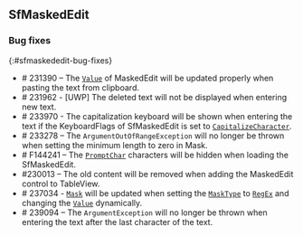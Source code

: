## SfMaskedEdit

### Bug fixes
{:#sfmaskededit-bug-fixes}

* \# 231390 – The [`Value`](https://help.syncfusion.com/xamarin/sfmaskededit/basic-features#setting-value) of MaskedEdit will be updated properly when pasting the text from clipboard.
* \# 231962 - [UWP] The deleted text will not be displayed when entering new text.
* \# 233970 - The capitalization keyboard will be shown when entering the text if the KeyboardFlags of SfMaskedEdit is set to [`CapitalizeCharacter`](https://docs.microsoft.com/en-us/dotnet/api/xamarin.forms.keyboardflags?view=xamarin-forms#Xamarin_Forms_KeyboardFlags_CapitalizeCharacter). 
* \# 233278 – The `ArgumentOutOfRangeException` will no longer be thrown when setting the minimum length to zero in Mask.
* \# F144241 – The [`PromptChar`](https://help.syncfusion.com/xamarin/sfmaskededit/basic-features#setting-prompt-character) characters will be hidden when loading the SfMaskedEdit.
* \#230013 – The old content will be removed when adding the MaskedEdit control to TableView.
* \# 237034 - [`Mask`](https://help.syncfusion.com/xamarin/sfmaskededit/getting-started#masking-the-input) will be updated when setting the [`MaskType`](https://help.syncfusion.com/xamarin/sfmaskededit/masktype) to [`RegEx`](https://help.syncfusion.com/xamarin/sfmaskededit/masktype#regex) and changing the [`Value`](https://help.syncfusion.com/xamarin/sfmaskededit/basic-features#setting-value) dynamically.
* \# 239094 – The `ArgumentException` will no longer be thrown when entering the text after the last character of the text. 